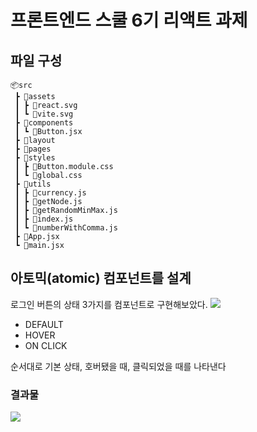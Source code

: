 # 프론트엔드 스쿨 6기 리액트 과제

## 파일 구성
```
📦src
 ┣ 📂assets
 ┃ ┣ 📜react.svg
 ┃ ┗ 📜vite.svg
 ┣ 📂components
 ┃ ┗ 📜Button.jsx
 ┣ 📂layout
 ┣ 📂pages
 ┣ 📂styles
 ┃ ┣ 📜Button.module.css
 ┃ ┗ 📜global.css
 ┣ 📂utils
 ┃ ┣ 📜currency.js
 ┃ ┣ 📜getNode.js
 ┃ ┣ 📜getRandomMinMax.js
 ┃ ┣ 📜index.js
 ┃ ┗ 📜numberWithComma.js
 ┣ 📜App.jsx
 ┗ 📜main.jsx
```
##  아토믹(atomic) 컴포넌트를 설계
로그인 버튼의 상태 3가지를 컴포넌트로 구현해보았다.
![](https://velog.velcdn.com/images/pearlx_x/post/c2c83459-1652-4c67-a74c-4f1e0d43a39a/image.png)
- DEFAULT
- HOVER
- ON CLICK

순서대로 기본 상태, 호버됐을 때, 클릭되었을 때를 나타낸다
### 결과물
![](https://velog.velcdn.com/images/pearlx_x/post/21369bde-6f43-471b-a78c-fea0b898ab43/image.png)